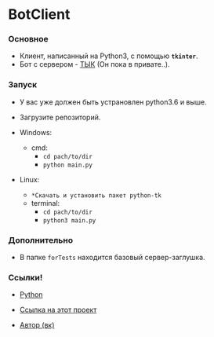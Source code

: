 # BotClient

### Основное
* Клиент, написанный на Python3, с помощью **`tkinter`**.
* Бот с сервером - [ТЫК](https://github.com/SantaSpeen/BotServer.Python) (Он пока в привате..).

### Запуск

* У вас уже должен быть устрановлен python3.6 и выше.

* Загрузите репозиторий.

* Windows:
    * cmd: 
        * `cd pach/to/dir`
        * `python main.py`
* Linux:
    * `*Скачать и установить пакет python-tk`
    * terminal:
        * `cd pach/to/dir`
        * `python3 main.py`
        
### Дополнительно
* В папке `forTests` находится базовый сервер-заглушка.
        
### Ссылки!

- [Python](python.org)

- [Ссылка на этот проект](https://github.com/SantaSpeen/BotClient.Python)

- [Автор (вк)](https://vk.com/id370926160)

